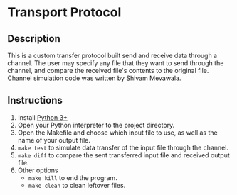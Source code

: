 # Transport Protocol

## Description
This is a custom transfer protocol built send and receive data through a channel. The user may specify any file that they want to send through the channel, and compare the received file's contents to the original file. Channel simulation code was written by Shivam Mevawala. 

## Instructions
1. Install [Python 3+](https://www.python.org/downloads/)
2. Open your Python interpreter to the project directory.
3. Open the Makefile and choose which input file to use, as well as the name of your output file.
4. `make test` to simulate data transfer of the input file through the channel.
5. `make diff` to compare the sent transferred input file and received output file.
6. Other options
    - `make kill` to end the program.
    - `make clean` to clean leftover files.

